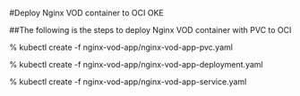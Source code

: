 #Deploy Nginx VOD container to OCI OKE

##The following is the steps to deploy Nginx VOD container with PVC to OCI

% kubectl create -f nginx-vod-app/nginx-vod-app-pvc.yaml

% kubectl create -f nginx-vod-app/nginx-vod-app-deployment.yaml

% kubectl create -f nginx-vod-app/nginx-vod-app-service.yaml
